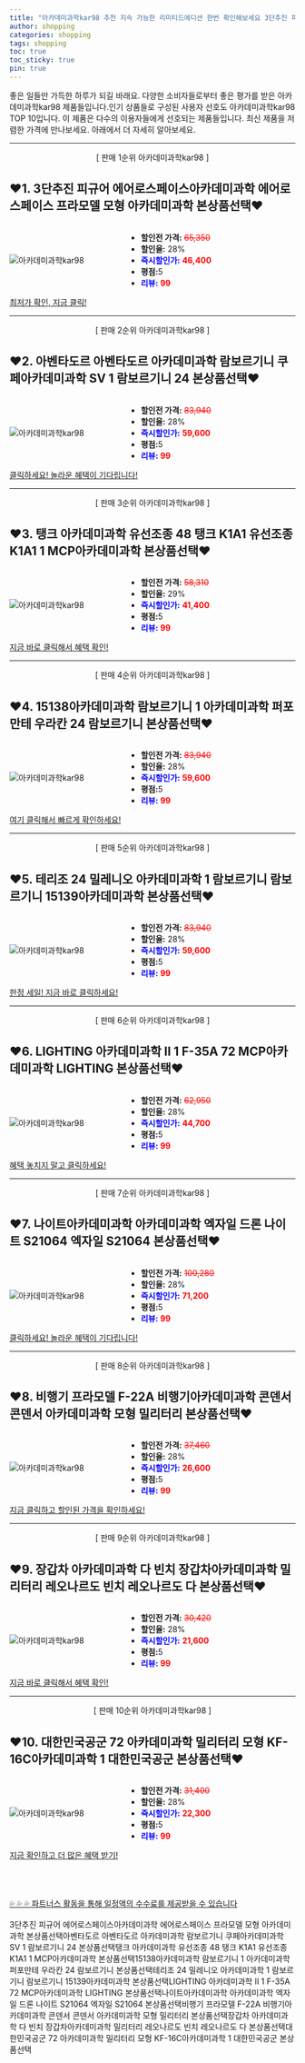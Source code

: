 ```yaml
---
title: "아카데미과학kar98 추천 지속 가능한 리미티드에디션 한번 확인해보세요 3단추진 피규어 에어로스페이스아카데미과학 에어로스페이스 프라모델"
author: shopping
categories: shopping
tags: shopping
toc: true
toc_sticky: true
pin: true
---
```

좋은 일들만 가득한 하루가 되길 바래요. 다양한 소비자들로부터 좋은 평가를 받은 아카데미과학kar98 제품들입니다.인기 상품들로 구성된 사용자 선호도 아카데미과학kar98 TOP 10입니다. 이 제품은 다수의 이용자들에게 선호되는 제품들입니다. 최신 제품을 저렴한 가격에 만나보세요. 아래에서 더 자세히 알아보세요.

---
<p class="toplist" style="margin: 0 auto; display: block; width: fit-content;">[ 판매 1순위 아카데미과학kar98 ]</p>

<h2><strong>❤️1. 3단추진 피규어 에어로스페이스아카데미과학 에어로스페이스 프라모델 모형 아카데미과학 본상품선택❤️</strong></h2>

<div style="display: flex; align-items: center;">
    <div style="flex: 0.4;">
        <img src="https://thumbnail6.coupangcdn.com/thumbnails/remote/230x230ex/image/vendor_inventory/376b/0b7c8f0aa8f6aa6346bb79e88394682ebcc4f16a1e8c7922581431807768.jpg" alt="아카데미과학kar98" style="max-width: 100%;">
    </div>
    <div style="flex: 0.6; margin-left: 10px;">
        <ul>
            <li><strong>할인전 가격:</strong> <del style="color: red;">65,350</del></li>
            <li><strong>할인율:</strong> 28%</li>
            <li><span style='color:blue'><strong>즉시할인가:</strong></span> <span style='color:red'><strong>46,400</strong></span></li>
            <li><strong>평점:</strong>5</li>
            <li><span style='color:blue'><strong>리뷰:</strong></span> <span style='color:red'><strong>99</strong></span></li>
        </ul>
    </div>
</div>
<div class="center">
    <a href="https://selin100587001.github.io?lptag=AF9450613&subid=githubio&pageKey=8250815608&traceid=V0-153&itemId=23753212094&vendorItemId=90777692123" class="myButton">
        최저가 확인, 지금 클릭!
    </a>
</div>


---
<p class="toplist" style="margin: 0 auto; display: block; width: fit-content;">[ 판매 2순위 아카데미과학kar98 ]</p>

<h2><strong>❤️2. 아벤타도르 아벤타도르 아카데미과학 람보르기니 쿠페아카데미과학 SV 1 람보르기니 24 본상품선택❤️</strong></h2>

<div style="display: flex; align-items: center;">
    <div style="flex: 0.4;">
        <img src="https://thumbnail9.coupangcdn.com/thumbnails/remote/230x230ex/image/vendor_inventory/6653/0bdb7674e7c56cb60fa6ef7a71b535c43e679803e0bfaf4716818006c6a0.jpg" alt="아카데미과학kar98" style="max-width: 100%;">
    </div>
    <div style="flex: 0.6; margin-left: 10px;">
        <ul>
            <li><strong>할인전 가격:</strong> <del style="color: red;">83,940</del></li>
            <li><strong>할인율:</strong> 28%</li>
            <li><span style='color:blue'><strong>즉시할인가:</strong></span> <span style='color:red'><strong>59,600</strong></span></li>
            <li><strong>평점:</strong>5</li>
            <li><span style='color:blue'><strong>리뷰:</strong></span> <span style='color:red'><strong>99</strong></span></li>
        </ul>
    </div>
</div>
<div class="center">
    <a href="https://selin100587001.github.io?lptag=AF9450613&subid=githubio&pageKey=8250722140&traceid=V0-153&itemId=23752862132&vendorItemId=90777345013" class="myButton">
        클릭하세요! 놀라운 혜택이 기다립니다!
    </a>
</div>


---
<p class="toplist" style="margin: 0 auto; display: block; width: fit-content;">[ 판매 3순위 아카데미과학kar98 ]</p>

<h2><strong>❤️3. 탱크 아카데미과학 유선조종 48 탱크 K1A1 유선조종 K1A1 1 MCP아카데미과학 본상품선택❤️</strong></h2>

<div style="display: flex; align-items: center;">
    <div style="flex: 0.4;">
        <img src="https://thumbnail9.coupangcdn.com/thumbnails/remote/230x230ex/image/vendor_inventory/5b11/6f5689efc56b0cc01272b01385525e079fa2ac9a6acf10ff1971edaf6939.jpg" alt="아카데미과학kar98" style="max-width: 100%;">
    </div>
    <div style="flex: 0.6; margin-left: 10px;">
        <ul>
            <li><strong>할인전 가격:</strong> <del style="color: red;">58,310</del></li>
            <li><strong>할인율:</strong> 29%</li>
            <li><span style='color:blue'><strong>즉시할인가:</strong></span> <span style='color:red'><strong>41,400</strong></span></li>
            <li><strong>평점:</strong>5</li>
            <li><span style='color:blue'><strong>리뷰:</strong></span> <span style='color:red'><strong>99</strong></span></li>
        </ul>
    </div>
</div>
<div class="center">
    <a href="https://selin100587001.github.io?lptag=AF9450613&subid=githubio&pageKey=8251453491&traceid=V0-153&itemId=23756539755&vendorItemId=90781006376" class="myButton">
        지금 바로 클릭해서 혜택 확인!
    </a>
</div>


---
<p class="toplist" style="margin: 0 auto; display: block; width: fit-content;">[ 판매 4순위 아카데미과학kar98 ]</p>

<h2><strong>❤️4. 15138아카데미과학 람보르기니 1 아카데미과학 퍼포만테 우라칸 24 람보르기니 본상품선택❤️</strong></h2>

<div style="display: flex; align-items: center;">
    <div style="flex: 0.4;">
        <img src="https://thumbnail9.coupangcdn.com/thumbnails/remote/230x230ex/image/vendor_inventory/da05/006291dffe9e37bcc2f23b77dedf548bc8631aaca13ef248269832d6bdba.jpg" alt="아카데미과학kar98" style="max-width: 100%;">
    </div>
    <div style="flex: 0.6; margin-left: 10px;">
        <ul>
            <li><strong>할인전 가격:</strong> <del style="color: red;">83,940</del></li>
            <li><strong>할인율:</strong> 28%</li>
            <li><span style='color:blue'><strong>즉시할인가:</strong></span> <span style='color:red'><strong>59,600</strong></span></li>
            <li><strong>평점:</strong>5</li>
            <li><span style='color:blue'><strong>리뷰:</strong></span> <span style='color:red'><strong>99</strong></span></li>
        </ul>
    </div>
</div>
<div class="center">
    <a href="https://selin100587001.github.io?lptag=AF9450613&subid=githubio&pageKey=8251488400&traceid=V0-153&itemId=23756705277&vendorItemId=90781169520" class="myButton">
        여기 클릭해서 빠르게 확인하세요!
    </a>
</div>


---
<p class="toplist" style="margin: 0 auto; display: block; width: fit-content;">[ 판매 5순위 아카데미과학kar98 ]</p>

<h2><strong>❤️5. 테리조 24 밀레니오 아카데미과학 1 람보르기니 람보르기니 15139아카데미과학 본상품선택❤️</strong></h2>

<div style="display: flex; align-items: center;">
    <div style="flex: 0.4;">
        <img src="https://thumbnail9.coupangcdn.com/thumbnails/remote/230x230ex/image/vendor_inventory/1858/937532dfaabe9c3bdc8ae8f13ffe825b8f9ef4054b9d089c7ad2a48ff85b.jpg" alt="아카데미과학kar98" style="max-width: 100%;">
    </div>
    <div style="flex: 0.6; margin-left: 10px;">
        <ul>
            <li><strong>할인전 가격:</strong> <del style="color: red;">83,940</del></li>
            <li><strong>할인율:</strong> 28%</li>
            <li><span style='color:blue'><strong>즉시할인가:</strong></span> <span style='color:red'><strong>59,600</strong></span></li>
            <li><strong>평점:</strong>5</li>
            <li><span style='color:blue'><strong>리뷰:</strong></span> <span style='color:red'><strong>99</strong></span></li>
        </ul>
    </div>
</div>
<div class="center">
    <a href="https://selin100587001.github.io?lptag=AF9450613&subid=githubio&pageKey=8250803166&traceid=V0-153&itemId=23753168246&vendorItemId=90777648639" class="myButton">
        한정 세일! 지금 바로 클릭하세요!
    </a>
</div>


---
<p class="toplist" style="margin: 0 auto; display: block; width: fit-content;">[ 판매 6순위 아카데미과학kar98 ]</p>

<h2><strong>❤️6. LIGHTING 아카데미과학 II 1 F-35A 72 MCP아카데미과학 LIGHTING 본상품선택❤️</strong></h2>

<div style="display: flex; align-items: center;">
    <div style="flex: 0.4;">
        <img src="https://thumbnail9.coupangcdn.com/thumbnails/remote/230x230ex/image/vendor_inventory/5622/b89a965acf9ef6769645c98d08bad7499499b498cd6c36a1669ec30027c4.jpg" alt="아카데미과학kar98" style="max-width: 100%;">
    </div>
    <div style="flex: 0.6; margin-left: 10px;">
        <ul>
            <li><strong>할인전 가격:</strong> <del style="color: red;">62,950</del></li>
            <li><strong>할인율:</strong> 28%</li>
            <li><span style='color:blue'><strong>즉시할인가:</strong></span> <span style='color:red'><strong>44,700</strong></span></li>
            <li><strong>평점:</strong>5</li>
            <li><span style='color:blue'><strong>리뷰:</strong></span> <span style='color:red'><strong>99</strong></span></li>
        </ul>
    </div>
</div>
<div class="center">
    <a href="https://selin100587001.github.io?lptag=AF9450613&subid=githubio&pageKey=8250804129&traceid=V0-153&itemId=23753172229&vendorItemId=90777652566" class="myButton">
        혜택 놓치지 말고 클릭하세요!
    </a>
</div>


---
<p class="toplist" style="margin: 0 auto; display: block; width: fit-content;">[ 판매 7순위 아카데미과학kar98 ]</p>

<h2><strong>❤️7. 나이트아카데미과학 아카데미과학 엑자일 드론 나이트 S21064 엑자일 S21064 본상품선택❤️</strong></h2>

<div style="display: flex; align-items: center;">
    <div style="flex: 0.4;">
        <img src="https://thumbnail10.coupangcdn.com/thumbnails/remote/230x230ex/image/vendor_inventory/d849/0de80c446ff5bc9fc4b6a4056bfff2e80e6c5cb3bc2305f2fb77d315af9a.jpg" alt="아카데미과학kar98" style="max-width: 100%;">
    </div>
    <div style="flex: 0.6; margin-left: 10px;">
        <ul>
            <li><strong>할인전 가격:</strong> <del style="color: red;">100,280</del></li>
            <li><strong>할인율:</strong> 28%</li>
            <li><span style='color:blue'><strong>즉시할인가:</strong></span> <span style='color:red'><strong>71,200</strong></span></li>
            <li><strong>평점:</strong>5</li>
            <li><span style='color:blue'><strong>리뷰:</strong></span> <span style='color:red'><strong>99</strong></span></li>
        </ul>
    </div>
</div>
<div class="center">
    <a href="https://selin100587001.github.io?lptag=AF9450613&subid=githubio&pageKey=8251454883&traceid=V0-153&itemId=23756545952&vendorItemId=90781012563" class="myButton">
        클릭하세요! 놀라운 혜택이 기다립니다!
    </a>
</div>


---
<p class="toplist" style="margin: 0 auto; display: block; width: fit-content;">[ 판매 8순위 아카데미과학kar98 ]</p>

<h2><strong>❤️8. 비행기 프라모델 F-22A 비행기아카데미과학 콘덴서 콘덴서 아카데미과학 모형 밀리터리 본상품선택❤️</strong></h2>

<div style="display: flex; align-items: center;">
    <div style="flex: 0.4;">
        <img src="https://thumbnail9.coupangcdn.com/thumbnails/remote/230x230ex/image/vendor_inventory/93be/a513d1499528b652cb81bab5c2ad02ec41cf2f0b129950bd5ef25d8bcf57.jpg" alt="아카데미과학kar98" style="max-width: 100%;">
    </div>
    <div style="flex: 0.6; margin-left: 10px;">
        <ul>
            <li><strong>할인전 가격:</strong> <del style="color: red;">37,460</del></li>
            <li><strong>할인율:</strong> 28%</li>
            <li><span style='color:blue'><strong>즉시할인가:</strong></span> <span style='color:red'><strong>26,600</strong></span></li>
            <li><strong>평점:</strong>5</li>
            <li><span style='color:blue'><strong>리뷰:</strong></span> <span style='color:red'><strong>99</strong></span></li>
        </ul>
    </div>
</div>
<div class="center">
    <a href="https://selin100587001.github.io?lptag=AF9450613&subid=githubio&pageKey=8251451122&traceid=V0-153&itemId=23756531416&vendorItemId=90780998084" class="myButton">
        지금 클릭하고 할인된 가격을 확인하세요!
    </a>
</div>


---
<p class="toplist" style="margin: 0 auto; display: block; width: fit-content;">[ 판매 9순위 아카데미과학kar98 ]</p>

<h2><strong>❤️9. 장갑차 아카데미과학 다 빈치 장갑차아카데미과학 밀리터리 레오나르도 빈치 레오나르도 다 본상품선택❤️</strong></h2>

<div style="display: flex; align-items: center;">
    <div style="flex: 0.4;">
        <img src="https://thumbnail7.coupangcdn.com/thumbnails/remote/230x230ex/image/vendor_inventory/dc39/87d29ac3facc949303c5c1eaf5cfdbf6eb5a3cfd60f342e68550465aa168.jpg" alt="아카데미과학kar98" style="max-width: 100%;">
    </div>
    <div style="flex: 0.6; margin-left: 10px;">
        <ul>
            <li><strong>할인전 가격:</strong> <del style="color: red;">30,420</del></li>
            <li><strong>할인율:</strong> 28%</li>
            <li><span style='color:blue'><strong>즉시할인가:</strong></span> <span style='color:red'><strong>21,600</strong></span></li>
            <li><strong>평점:</strong>5</li>
            <li><span style='color:blue'><strong>리뷰:</strong></span> <span style='color:red'><strong>99</strong></span></li>
        </ul>
    </div>
</div>
<div class="center">
    <a href="https://selin100587001.github.io?lptag=AF9450613&subid=githubio&pageKey=8251453552&traceid=V0-153&itemId=23756539981&vendorItemId=90781006632" class="myButton">
        지금 바로 클릭해서 혜택 확인!
    </a>
</div>


---
<p class="toplist" style="margin: 0 auto; display: block; width: fit-content;">[ 판매 10순위 아카데미과학kar98 ]</p>

<h2><strong>❤️10. 대한민국공군 72 아카데미과학 밀리터리 모형 KF-16C아카데미과학 1 대한민국공군 본상품선택❤️</strong></h2>

<div style="display: flex; align-items: center;">
    <div style="flex: 0.4;">
        <img src="https://thumbnail10.coupangcdn.com/thumbnails/remote/230x230ex/image/vendor_inventory/9f5c/34df78a83d80aa3267cce78263e0dda86c9cb6ae9199404ba1db7bab0559.jpg" alt="아카데미과학kar98" style="max-width: 100%;">
    </div>
    <div style="flex: 0.6; margin-left: 10px;">
        <ul>
            <li><strong>할인전 가격:</strong> <del style="color: red;">31,400</del></li>
            <li><strong>할인율:</strong> 28%</li>
            <li><span style='color:blue'><strong>즉시할인가:</strong></span> <span style='color:red'><strong>22,300</strong></span></li>
            <li><strong>평점:</strong>5</li>
            <li><span style='color:blue'><strong>리뷰:</strong></span> <span style='color:red'><strong>99</strong></span></li>
        </ul>
    </div>
</div>
<div class="center">
    <a href="https://selin100587001.github.io?lptag=AF9450613&subid=githubio&pageKey=8250803038&traceid=V0-153&itemId=23753167614&vendorItemId=90777648119" class="myButton">
        지금 확인하고 더 많은 혜택 받기!
    </a>
</div>

<br><br><br>[💦 💦 💦 파트너스 활동을 통해 일정액의 수수료를 제공받을 수 있습니다](https://link.coupang.com/a/bcpT2c)<br><br>3단추진 피규어 에어로스페이스아카데미과학 에어로스페이스 프라모델 모형 아카데미과학 본상품선택아벤타도르 아벤타도르 아카데미과학 람보르기니 쿠페아카데미과학 SV 1 람보르기니 24 본상품선택탱크 아카데미과학 유선조종 48 탱크 K1A1 유선조종 K1A1 1 MCP아카데미과학 본상품선택15138아카데미과학 람보르기니 1 아카데미과학 퍼포만테 우라칸 24 람보르기니 본상품선택테리조 24 밀레니오 아카데미과학 1 람보르기니 람보르기니 15139아카데미과학 본상품선택LIGHTING 아카데미과학 II 1 F-35A 72 MCP아카데미과학 LIGHTING 본상품선택나이트아카데미과학 아카데미과학 엑자일 드론 나이트 S21064 엑자일 S21064 본상품선택비행기 프라모델 F-22A 비행기아카데미과학 콘덴서 콘덴서 아카데미과학 모형 밀리터리 본상품선택장갑차 아카데미과학 다 빈치 장갑차아카데미과학 밀리터리 레오나르도 빈치 레오나르도 다 본상품선택대한민국공군 72 아카데미과학 밀리터리 모형 KF-16C아카데미과학 1 대한민국공군 본상품선택
